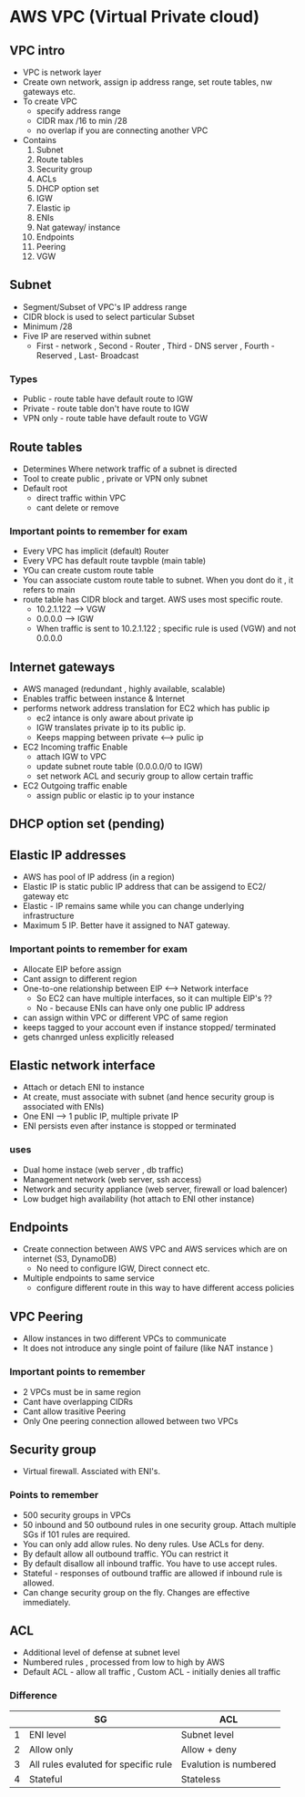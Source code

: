 # AWS VPC (Virtual Private cloud)
## VPC intro
* VPC is network layer
* Create own network, assign ip address range, set route tables, nw gateways etc.
* To create VPC
    * specify address range
    * CIDR max /16 to min /28
    * no overlap if you are connecting another VPC
* Contains
    1. Subnet
    2. Route tables
    3. Security group
    4. ACLs
    5. DHCP option set
    6. IGW
    7. Elastic ip
    8. ENIs
    9. Nat gateway/ instance
    10. Endpoints
    11. Peering
    12. VGW
## Subnet
* Segment/Subset of VPC's IP address range
* CIDR block is used to select particular Subset
* Minimum /28 
* Five IP are reserved within subnet
    * First - network , Second - Router , Third - DNS server , Fourth -Reserved , Last- Broadcast
### Types
* Public - route table have default route to IGW
* Private - route table don't have route to IGW     
* VPN only - route table have default route to VGW
## Route tables
* Determines Where network traffic of a subnet is directed
* Tool to create public , private or VPN only subnet
* Default root 
    * direct traffic within VPC
    * cant delete or remove
### Important points to remember for exam
* Every VPC has implicit (default)  Router
* Every VPC has default route tavpble (main table)
* YOu can create custom route table
* You can associate custom route table to subnet. When you dont do it , it refers to main
* route table has CIDR block and target. AWS uses most specific route. 
    * 10.2.1.122 --> VGW 
    * 0.0.0.0 --> IGW
    * When traffic is sent to 10.2.1.122 ; specific rule is used (VGW) and not 0.0.0.0
## Internet gateways
* AWS managed (redundant , highly available, scalable)
* Enables traffic between instance & Internet
* performs network address translation for EC2 which has public ip
    * ec2 intance is only aware about private ip
    * IGW translates private ip to its public ip.
    * Keeps mapping between private <--> pulic ip
* EC2 Incoming traffic Enable
    * attach IGW to VPC
    * update subnet route table (0.0.0.0/0 to IGW)
    * set network ACL and securiy group to allow certain traffic
* EC2 Outgoing traffic enable 
    * assign public or elastic ip to your instance
## DHCP option set (pending)
## Elastic IP addresses
* AWS has pool of IP address (in a region)
* Elastic IP is static public IP address that can be assigend to EC2/ gateway etc
* Elastic - IP remains same while you can change underlying infrastructure
* Maximum 5 IP. Better have it assigned to NAT gateway.
### Important points to remember for exam
* Allocate EIP before assign
* Cant assign to different region
* One-to-one relationship between EIP <--> Network interface
    * So EC2 can have multiple interfaces, so it can multiple EIP's ??
    * No - because ENIs can have only one public  IP address
* can assign within VPC or different VPC of same region
* keeps tagged to your account even if instance stopped/ terminated
* gets chanrged unless explicitly released  
## Elastic network interface
* Attach or detach ENI to instance
* At create, must associate with subnet (and hence security group is associated with ENIs)
* One ENI --> 1 public IP, multiple private IP
* ENI persists even after instance is stopped or terminated
### uses
* Dual home instace (web server , db traffic)
* Management network (web server, ssh access)
* Network and security appliance (web server, firewall or load balencer)
* Low budget high availability (hot attach to ENI other instance)
## Endpoints
* Create connection between AWS VPC and AWS services which are on internet (S3, DynamoDB) 
    * No need to configure IGW, Direct connect etc.
* Multiple endpoints to same service
    * configure different route in this way to have different access policies
## VPC Peering
* Allow instances in two different VPCs to communicate
* It does not introduce any single point of failure (like NAT instance )
### Important points to remember
* 2 VPCs must be in same region
* Cant have overlapping CIDRs
* Cant allow trasitive Peering
* Only One peering connection allowed between two VPCs
## Security group
* Virtual firewall. Assciated with ENI's.
### Points to remember
* 500 security groups in VPCs
* 50 inbound and 50 outbound rules in one security group. Attach multiple SGs if 101 rules are required.
* You can only add allow rules. No deny rules. Use ACLs for deny.
* By default allow all outbound traffic. YOu can restrict it
* By default disallow all inbound traffic. You have to use accept rules. 
* Stateful - responses of outbound traffic are allowed if inbound rule is allowed.
* Can change security group on the fly. Changes are effective immediately.
## ACL
* Additional level of defense at subnet level
* Numbered rules , processed from low to high by AWS
* Default ACL - allow all traffic , Custom ACL - initially denies all traffic
### Difference
|   | SG            | ACL           |
|---|---------------|---------------|
|1  |ENI level      | Subnet level  |
|2  |Allow only     | Allow + deny  |
|3  |All rules evaluted for specific rule | Evalution is numbered |
|4  | Stateful      | Stateless     |

   

